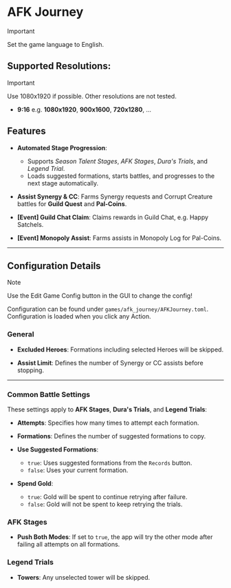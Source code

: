 # AFK Journey
> [!IMPORTANT]
> Set the game language to English.

## Supported Resolutions:
> [!IMPORTANT]
> Use 1080x1920 if possible. Other resolutions are not tested.

- **9:16** e.g. **1080x1920**, **900x1600**, **720x1280**, ...

## Features
- **Automated Stage Progression**:
  - Supports *Season Talent Stages*, *AFK Stages*, *Dura's Trials*, and *Legend Trial*.
  - Loads suggested formations, starts battles, and progresses to the next stage automatically.

- **Assist Synergy & CC**: Farms Synergy requests and Corrupt Creature battles for **Guild Quest** and **Pal-Coins**.

- **[Event] Guild Chat Claim**: Claims rewards in Guild Chat, e.g. Happy Satchels.

- **[Event] Monopoly Assist**: Farms assists in Monopoly Log for Pal-Coins.

---

## Configuration Details
> [!NOTE]
> Use the Edit Game Config button in the GUI to change the config!

Configuration can be found under `games/afk_journey/AFKJourney.toml`.
Configuration is loaded when you click any Action.

### General

- **Excluded Heroes**: Formations including selected Heroes will be skipped.

- **Assist Limit**: Defines the number of Synergy or CC assists before stopping.
---

### Common Battle Settings

These settings apply to **AFK Stages**, **Dura's Trials**, and **Legend Trials**:

- **Attempts**: Specifies how many times to attempt each formation.

- **Formations**: Defines the number of suggested formations to copy.

- **Use Suggested Formations**:
  - `true`: Uses suggested formations from the `Records` button.
  - `false`: Uses your current formation.

- **Spend Gold**:
  - `true`: Gold will be spent to continue retrying after failure.
  - `false`: Gold will not be spent to keep retrying the trials.

### AFK Stages

- **Push Both Modes**: If set to `true`, the app will try the other mode after failing all attempts on all formations.

### Legend Trials

- **Towers**: Any unselected tower will be skipped.
